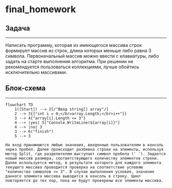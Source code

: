 # final_homework

## __Задача__
----

Написать программу, которая из имеющегося массива строк формирует массив из строк, длина которых меньше либо равна 3 символа. Первоначальный массив можно ввести с клавиатуры, либо задать на старте выполнения алгоритма. При решении не рекомендуется пользоваться коллекциями, лучше обойтись исключительно массивами.

## __Блок-схема__
----

```mermaid
flowchart TD
    1([Start]) --> 2[/"Ввод string[] array"/]
	2 --> 3{{"int i = 0;</br>array.Length;</br>i++"}}
	3 --> 4{"array[i].Length <= 3"}
	4 --> |yes| 5["Console.WriteLine(${array[i]}"]
	4 --> |no| 3
	3 --> 6("finish")
	5 --> 3
```

`На вход принимаются любые значения, введенные пользователем в консоль через пробел. Далее происходит разбивка строки на элементы, используя метод Split, где разделителем выступает символ пробела (' '). Задается новый массив размера, соответствующего количеству элементов строки. Далее используется метод, в результате которого для каждого элемента текущего массива проводится проверка на соответствие условию "количество символов <= 3". В случае выполнения условия, значение данного элемента массива выводится в консоль в строку. Цикл повторяется до тех пор, пока не будут проверены все элементы массива.`